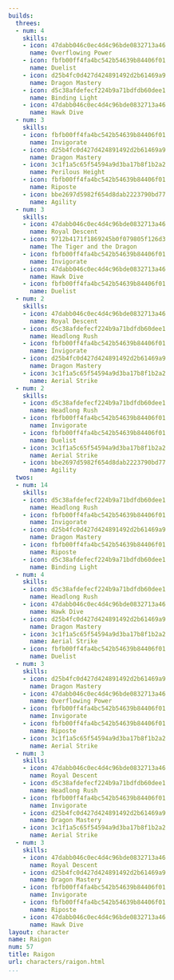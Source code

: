 ```yaml
---
builds:
  threes:
  - num: 4
    skills:
    - icon: 47dabb046c0ec4d4c96bde0832713a46
      name: Overflowing Power
    - icon: fbfb00ff4fa4bc542b54639b84406f01
      name: Duelist
    - icon: d25b4fc0d427d424891492d2b61469a9
      name: Dragon Mastery
    - icon: d5c38afdefecf224b9a71bdfdb60dee1
      name: Binding Light
    - icon: 47dabb046c0ec4d4c96bde0832713a46
      name: Hawk Dive
  - num: 3
    skills:
    - icon: fbfb00ff4fa4bc542b54639b84406f01
      name: Invigorate
    - icon: d25b4fc0d427d424891492d2b61469a9
      name: Dragon Mastery
    - icon: 3c1f1a5c65f54594a9d3ba17b8f1b2a2
      name: Perilous Height
    - icon: fbfb00ff4fa4bc542b54639b84406f01
      name: Riposte
    - icon: bbe2697d5982f654d8dab2223790bd77
      name: Agility
  - num: 3
    skills:
    - icon: 47dabb046c0ec4d4c96bde0832713a46
      name: Royal Descent
    - icon: 9712b4171f1869245b0f079805f126d3
      name: The Tiger and the Dragon
    - icon: fbfb00ff4fa4bc542b54639b84406f01
      name: Invigorate
    - icon: 47dabb046c0ec4d4c96bde0832713a46
      name: Hawk Dive
    - icon: fbfb00ff4fa4bc542b54639b84406f01
      name: Duelist
  - num: 2
    skills:
    - icon: 47dabb046c0ec4d4c96bde0832713a46
      name: Royal Descent
    - icon: d5c38afdefecf224b9a71bdfdb60dee1
      name: Headlong Rush
    - icon: fbfb00ff4fa4bc542b54639b84406f01
      name: Invigorate
    - icon: d25b4fc0d427d424891492d2b61469a9
      name: Dragon Mastery
    - icon: 3c1f1a5c65f54594a9d3ba17b8f1b2a2
      name: Aerial Strike
  - num: 2
    skills:
    - icon: d5c38afdefecf224b9a71bdfdb60dee1
      name: Headlong Rush
    - icon: fbfb00ff4fa4bc542b54639b84406f01
      name: Invigorate
    - icon: fbfb00ff4fa4bc542b54639b84406f01
      name: Duelist
    - icon: 3c1f1a5c65f54594a9d3ba17b8f1b2a2
      name: Aerial Strike
    - icon: bbe2697d5982f654d8dab2223790bd77
      name: Agility
  twos:
  - num: 14
    skills:
    - icon: d5c38afdefecf224b9a71bdfdb60dee1
      name: Headlong Rush
    - icon: fbfb00ff4fa4bc542b54639b84406f01
      name: Invigorate
    - icon: d25b4fc0d427d424891492d2b61469a9
      name: Dragon Mastery
    - icon: fbfb00ff4fa4bc542b54639b84406f01
      name: Riposte
    - icon: d5c38afdefecf224b9a71bdfdb60dee1
      name: Binding Light
  - num: 4
    skills:
    - icon: d5c38afdefecf224b9a71bdfdb60dee1
      name: Headlong Rush
    - icon: 47dabb046c0ec4d4c96bde0832713a46
      name: Hawk Dive
    - icon: d25b4fc0d427d424891492d2b61469a9
      name: Dragon Mastery
    - icon: 3c1f1a5c65f54594a9d3ba17b8f1b2a2
      name: Aerial Strike
    - icon: fbfb00ff4fa4bc542b54639b84406f01
      name: Duelist
  - num: 3
    skills:
    - icon: d25b4fc0d427d424891492d2b61469a9
      name: Dragon Mastery
    - icon: 47dabb046c0ec4d4c96bde0832713a46
      name: Overflowing Power
    - icon: fbfb00ff4fa4bc542b54639b84406f01
      name: Invigorate
    - icon: fbfb00ff4fa4bc542b54639b84406f01
      name: Riposte
    - icon: 3c1f1a5c65f54594a9d3ba17b8f1b2a2
      name: Aerial Strike
  - num: 3
    skills:
    - icon: 47dabb046c0ec4d4c96bde0832713a46
      name: Royal Descent
    - icon: d5c38afdefecf224b9a71bdfdb60dee1
      name: Headlong Rush
    - icon: fbfb00ff4fa4bc542b54639b84406f01
      name: Invigorate
    - icon: d25b4fc0d427d424891492d2b61469a9
      name: Dragon Mastery
    - icon: 3c1f1a5c65f54594a9d3ba17b8f1b2a2
      name: Aerial Strike
  - num: 3
    skills:
    - icon: 47dabb046c0ec4d4c96bde0832713a46
      name: Royal Descent
    - icon: d25b4fc0d427d424891492d2b61469a9
      name: Dragon Mastery
    - icon: fbfb00ff4fa4bc542b54639b84406f01
      name: Invigorate
    - icon: fbfb00ff4fa4bc542b54639b84406f01
      name: Riposte
    - icon: 47dabb046c0ec4d4c96bde0832713a46
      name: Hawk Dive
layout: character
name: Raigon
num: 57
title: Raigon
url: characters/raigon.html
...
```

